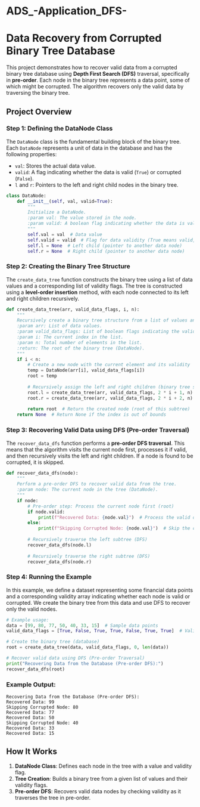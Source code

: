 # ADS_-Application_DFS-

# Data Recovery from Corrupted Binary Tree Database

This project demonstrates how to recover valid data from a corrupted binary tree database using **Depth First Search (DFS)** traversal, specifically in **pre-order**. Each node in the binary tree represents a data point, some of which might be corrupted. The algorithm recovers only the valid data by traversing the binary tree.

## Project Overview

### Step 1: **Defining the DataNode Class**

The `DataNode` class is the fundamental building block of the binary tree. Each `DataNode` represents a unit of data in the database and has the following properties:

- `val`: Stores the actual data value.
- `valid`: A flag indicating whether the data is valid (`True`) or corrupted (`False`).
- `l` and `r`: Pointers to the left and right child nodes in the binary tree.

```python
class DataNode:
    def __init__(self, val, valid=True):
        """
        Initialize a DataNode.
        :param val: The value stored in the node.
        :param valid: A boolean flag indicating whether the data is valid (True) or corrupted (False).
        """
        self.val = val  # Data value
        self.valid = valid  # Flag for data validity (True means valid, False means corrupted)
        self.l = None  # Left child (pointer to another data node)
        self.r = None  # Right child (pointer to another data node)
```

### Step 2: **Creating the Binary Tree Structure**

The `create_data_tree` function constructs the binary tree using a list of data values and a corresponding list of validity flags. The tree is constructed using a **level-order insertion** method, with each node connected to its left and right children recursively.

```python
def create_data_tree(arr, valid_data_flags, i, n):
    """
    Recursively create a binary tree structure from a list of values and their corresponding validity flags.
    :param arr: List of data values.
    :param valid_data_flags: List of boolean flags indicating the validity of each data node.
    :param i: The current index in the list.
    :param n: Total number of elements in the list.
    :return: The root of the binary tree (DataNode).
    """
    if i < n:
        # Create a new node with the current element and its validity
        temp = DataNode(arr[i], valid_data_flags[i])
        root = temp
        
        # Recursively assign the left and right children (binary tree structure)
        root.l = create_data_tree(arr, valid_data_flags, 2 * i + 1, n)
        root.r = create_data_tree(arr, valid_data_flags, 2 * i + 2, n)
        
        return root  # Return the created node (root of this subtree)
    return None  # Return None if the index is out of bounds
```

### Step 3: **Recovering Valid Data using DFS (Pre-order Traversal)**

The `recover_data_dfs` function performs a **pre-order DFS traversal**. This means that the algorithm visits the current node first, processes it if valid, and then recursively visits the left and right children. If a node is found to be corrupted, it is skipped.

```python
def recover_data_dfs(node):
    """
    Perform a pre-order DFS to recover valid data from the tree.
    :param node: The current node in the tree (DataNode).
    """
    if node:
        # Pre-order step: Process the current node first (root)
        if node.valid:
            print(f"Recovered Data: {node.val}")  # Process the valid data (recover)
        else:
            print(f"Skipping Corrupted Node: {node.val}")  # Skip the corrupted node
        
        # Recursively traverse the left subtree (DFS)
        recover_data_dfs(node.l)
        
        # Recursively traverse the right subtree (DFS)
        recover_data_dfs(node.r)
```

### Step 4: **Running the Example**

In this example, we define a dataset representing some financial data points and a corresponding validity array indicating whether each node is valid or corrupted. We create the binary tree from this data and use DFS to recover only the valid nodes.

```python
# Example usage:
data = [99, 80, 77, 50, 40, 33, 15]  # Sample data points
valid_data_flags = [True, False, True, True, False, True, True]  # Validity of each node

# Create the binary tree (database)
root = create_data_tree(data, valid_data_flags, 0, len(data))

# Recover valid data using DFS (Pre-order Traversal)
print("Recovering Data from the Database (Pre-order DFS):")
recover_data_dfs(root)
```

### Example Output:

```
Recovering Data from the Database (Pre-order DFS):
Recovered Data: 99
Skipping Corrupted Node: 80
Recovered Data: 77
Recovered Data: 50
Skipping Corrupted Node: 40
Recovered Data: 33
Recovered Data: 15
```

## How It Works

1. **DataNode Class**: Defines each node in the tree with a value and validity flag.
2. **Tree Creation**: Builds a binary tree from a given list of values and their validity flags.
3. **Pre-order DFS**: Recovers valid data nodes by checking validity as it traverses the tree in pre-order.
